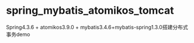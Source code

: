 # spring_mybatis_atomikos_tomcat
Spring4.3.6 + atomikos3.9.0 + mybatis3.4.6+mybatis-spring1.3.0搭建分布式事务demo
